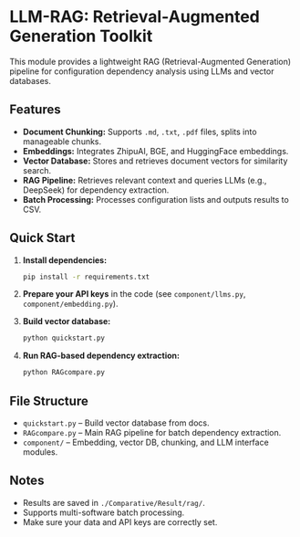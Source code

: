 # LLM-RAG: Retrieval-Augmented Generation Toolkit

This module provides a lightweight RAG (Retrieval-Augmented Generation) pipeline for configuration dependency analysis using LLMs and vector databases.

## Features

- **Document Chunking:** Supports `.md`, `.txt`, `.pdf` files, splits into manageable chunks.
- **Embeddings:** Integrates ZhipuAI, BGE, and HuggingFace embeddings.
- **Vector Database:** Stores and retrieves document vectors for similarity search.
- **RAG Pipeline:** Retrieves relevant context and queries LLMs (e.g., DeepSeek) for dependency extraction.
- **Batch Processing:** Processes configuration lists and outputs results to CSV.

## Quick Start

1. **Install dependencies:**
   ```bash
   pip install -r requirements.txt
   ```

2. **Prepare your API keys** in the code (see `component/llms.py`, `component/embedding.py`).

3. **Build vector database:**
   ```bash
   python quickstart.py
   ```

4. **Run RAG-based dependency extraction:**
   ```bash
   python RAGcompare.py
   ```

## File Structure

- `quickstart.py` – Build vector database from docs.
- `RAGcompare.py` – Main RAG pipeline for batch dependency extraction.
- `component/` – Embedding, vector DB, chunking, and LLM interface modules.

## Notes

- Results are saved in `./Comparative/Result/rag/`.
- Supports multi-software batch processing.
- Make sure your data and API keys are correctly set.
